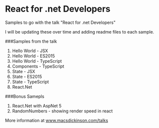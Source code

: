 # React for .net Developers

Samples to go with the talk "React for .net Developers"

I will be updating these over time and adding readme files to each sample.

###Samples from the talk

1. Hello World - JSX
2. Hello World - ES2015
3. Hello World - TypeScript
4. Components - TypeScript
5. State - JSX
6. State - ES2015
7. State - TypeScript
8. React.Net

###Bonus Samepls

1. React.Net with AspNet 5
2. RandomNumbers - showing render speed in react

More information at www.macsdickinson.com/talks
